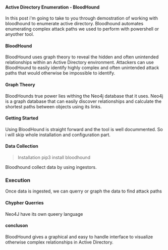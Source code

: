 #### Active Directory Enumeration - BloodHound

In this post i'm going to take to you through demostration of working with bloodhound to enumerate active directory. Bloodhound automates enumerating complex attack paths we used to perform with powershell or anyother tool. 

#### BloodHound

BloodHound uses graph theory to reveal the hidden and often unintended relationships within an Active Directory environment. Attackers can use BloodHound to easily identify highly complex and often unintended attack paths that would otherwise be impossible to identify.

#### Graph Theory
BloodHounds true power lies withing the Neo4j database that it uses. Neo4j is a graph database that can easily discover relationships and calculate the shortest paths between objects using its links.

#### Getting Started
Using BloodHound is straight forward and the tool is well docummented. So i will skip whole installation and configuration part.


#### Data Collection 

> Installation pip3 install bloodhound

Bloodhound collect data by using ingestors.

### Execution
Once data is ingested, we can querry or graph the data to find attack paths

#### Chypher Querries 

Neo4J have its own queery language


#### concluson

BloodHound gives a graphical and easy to handle interface to visualize otherwise complex relationships in Active Directory. 
